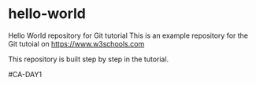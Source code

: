 # hello-world

Hello World repository for Git tutorial
This is an example repository for the Git tutoial on https://www.w3schools.com

This repository is built step by step in the tutorial.

#CA-DAY1
